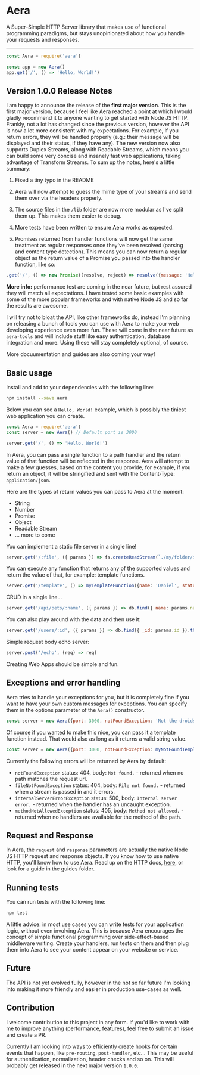 # Aera
A Super-Simple HTTP Server library that makes use of functional programming paradigms, but stays unopinionated about how you handle your requests and responses.
___


```js
const Aera = require('aera')

const app = new Aera()
app.get('/', () => 'Hello, World!')
```

## Version 1.0.0 Release Notes

I am happy to announce the release of the **first major version**. This is the first major version, because I feel like Aera reached a point at which I would gladly recommend it to anyone wanting to get started with Node JS HTTP. Frankly, not a lot has changed since the previous version, however the API is now a lot more consistent with my expectations. For example, if you return errors, they will be handled properly (e.g.: their message will be displayed and their status, if they have any). The new version now also supports Duplex Streams, along with Readable Streams, which means you can build some very concise and insanely fast web applications, taking advantage of Transform Streams. To sum up the notes, here's a little summary:

  1. Fixed a tiny typo in the README

  2. Aera will now attempt to guess the mime type of your streams and send them over via the headers properly.

  3. The source files in the `/lib` folder are now more modular as I've split them up. This makes them easier to debug.

  4. More tests have been written to ensure Aera works as expected.

  5. Promises returned from handler functions will now get the same treatment as regular responses once they've been resolved (parsing and content type detection). This means you can now return a regular object as the return value of a Promise you passed into the handler function, like so:

```js
.get('/', () => new Promise((resolve, reject) => resolve({message: 'Hello'})))
```

**More info:** performance test are coming in the near future, but rest assured they will match all expectations. I have tested some basic examples with some of the more popular frameworks and with native Node JS and so far the results are awesome.

I will try not to bloat the API, like other frameworks do, instead I'm planning on releasing a bunch of tools you can use with Aera to make your web developing experience even more fun. These will come in the near future as `aera-tools` and will include stuff like easy authentication, database integration and more. Using these will stay completely optional, of course.

More docuumentation and guides are also coming your way!

## Basic usage

Install and add to your dependencies with the following line:

```sh
npm install --save aera
```

Below you can see a `Hello, World!` example, which is possibly the tiniest web application you can create.

```js
const Aera = require('aera')
const server = new Aera() // Default port is 3000

server.get('/', () => 'Hello, World!')
```

In Aera, you can pass a single function to a path handler and the return value of that function will be reflected in the response. Aera will attempt to make a few guesses, based on the content you provide, for example, if you return an object, it will be stringified and sent with the Content-Type: `application/json`.

Here are the types of return values you can pass to Aera at the moment:

  - String
  - Number
  - Promise
  - Object
  - Readable Stream
  - ... more to come

You can implement a static file server in a single line!

```js
server.get('/:file', ({ params }) => fs.createReadStream(`./my/folder/${params.file}`))
```

You can execute any function that returns any of the supported values and return the value of that, for example: template functions.

```js
server.get('/template', () => myTemplateFunction({name: 'Daniel', status: 'Awesome'}))
```

CRUD in a single line...

```js
server.get('/api/pets/:name', ({ params }) => db.find({ name: params.name })) // given that your db implementation returns a promise.
```

You can also play around with the data and then use it:

```js
server.get('/users/:id', ({ params }) => db.find({ _id: params.id }).then(formatUser).then(renderTemplate))
```

Simple request body echo server:

```js
server.post('/echo', (req) => req)
```

Creating Web Apps should be simple and fun.

## Exceptions and error handling

Aera tries to handle your exceptions for you, but it is completely fine if you want to have your own custom messages for exceptions. You can specify them in the options parameter of the `Aera()` constructor.

```js
const server = new Aera({port: 3000, notFoundException: 'Not the droids you are looking for. Sorry.'})
```

Of course if you wanted to make this nice, you can pass it a template function instead. That would also as long as it returns a valid string value.

```js
const server = new Aera({port: 3000, notFoundException: myNotFoundTemplate()})
```

Currently the following errors will be returned by Aera by default:

  - `notFoundException` status: 404, body: `Not found.` - returned when no path matches the request url.
  - `fileNotFoundException` status: 404, body: `File not found.` - returned when a stream is passed in and it errors.
  - `internalServerErrorException` status: 500, body: `Internal server error.` - returned when the handler has an uncaught exception.
  - `methodNotAllowedException` status: 405, body: `Method not allowed.` - returned when no handlers are available for the method of the path.

## Request and Response

In Aera, the `request` and `response` parameters are actually the native Node JS HTTP request and response objects. If you know how to use native HTTP, you'll know how to use Aera. Read up on the HTTP docs, [here](https://nodejs.org/api/http.html), or look for a guide in the guides folder.

## Running tests

You can run tests with the following line:

```sh
npm test
```

A little advice: in most use cases you can write tests for your application logic, without even involving Aera. This is because Aera encourages the concept of simple functional programming over side-effect-based middleware writing. Create your handlers, run tests on them and then plug them into Aera to see your content appear on your website or service.

## Future

The API is not yet evolved fully, however in the not so far future I'm looking into making it more friendly and easier in production use-cases as well.

## Contribution

I welcome contribution to this project in any form. If you'd like to work with me to improve anything (performance, features), feel free to submit an issue and create a PR.

Currently I am looking into ways to efficiently create hooks for certain events that happen, like `pre-routing`, `post-handler`, etc... This may be useful for authentication, normalization, header checks and so on. This will probably get released in the next major version `1.0.0`.
